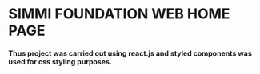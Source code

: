 # SIMMI FOUNDATION WEB HOME PAGE

#### Thus project was carried out using react.js and styled components was used for css styling purposes.